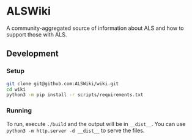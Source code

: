 # ALSWiki

A community-aggregated source of information about ALS and how to support those with ALS.

## Development

### Setup

```bash
git clone git@github.com:ALSWiki/wiki.git
cd wiki
python3 -m pip install -r scripts/requirements.txt
```

### Running

To run, execute ``./build`` and the output will be in ``__dist__``. You can use ``python3 -m http.server -d __dist__`` to serve the files.
